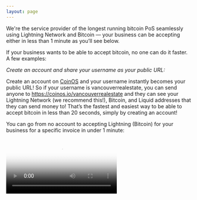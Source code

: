 ```yaml
---
layout: page
---
```


We're the service provider of the longest running bitcoin PoS seamlessly using Lightning Network and Bitcoin — your business can be accepting either in less than 1 minute as you’ll see below.

If your business wants to be able to accept bitcoin, no one can do it faster. A few examples:

*Create an account and share your username as your public URL:*

Create an account on [CoinOS](https://coinos.io) and your username instantly becomes your public URL! So if your username is vancouverrealestate, you can send anyone to https://coinos.io/vancouverrealestate and they can see your Lightning Network (we recommend this!), Bitcoin, and Liquid addresses that they can send money to! That’s the fastest and easiest way to be able to accept bitcoin in less than 20 seconds, simply by creating an account!

You can go from no account to accepting Lightning (Bitcoin) for your business for a specific invoice in under 1 minute:

<video src="/static/videos/coinos-posin1min.webm" controls poster="/static/pos1min.png" />
